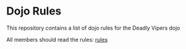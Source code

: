 Dojo Rules
==========

This repository contains a list of dojo rules for the Deadly Vipers dojo

All members should read the rules: [rules](https://github.com/deadlyvipers)